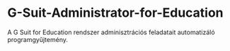 # G-Suit-Administrator-for-Education

A G Suit for Education rendszer adminisztrációs feladatait automatizáló programgyűjtemény.

